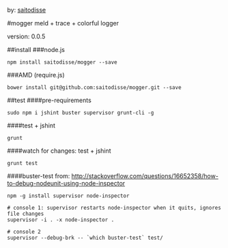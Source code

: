 by: [saitodisse](http://saitodisse.github.io/)

#mogger
meld + trace + colorful logger

version: 0.0.5

##install
###node.js
```
npm install saitodisse/mogger --save
```

###AMD (require.js)
```
bower install git@github.com:saitodisse/mogger.git --save
```

##test
####pre-requirements
```
sudo npm i jshint buster supervisor grunt-cli -g
```

####test + jshint
```
grunt
```

####watch for changes: test + jshint
```
grunt test
```

####buster-test
from: http://stackoverflow.com/questions/16652358/how-to-debug-nodeunit-using-node-inspector
```shell
npm -g install supervisor node-inspector

# console 1: supervisor restarts node-inspector when it quits, ignores file changes
supervisor -i . -x node-inspector .

# console 2
supervisor --debug-brk -- `which buster-test` test/
```
